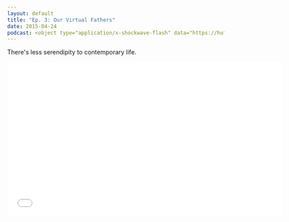 ```yaml
---
layout: default
title: "Ep. 3: Our Virtual Fathers"
date: 2015-04-24
podcast: <object type="application/x-shockwave-flash" data="https://huffduffer.com/flash/player.swf?soundFile=http://traffic.libsyn.com/willsankey/Miles_Away_003.mp3" width="290" height="24"><param name="movie" value="https://huffduffer.com/flash/player.swf?soundFile=http://traffic.libsyn.com/willsankey/Miles_Away_003.mp3" /><param name="wmode" value="transparent" /><audio src="http://traffic.libsyn.com/willsankey/Miles_Away_003.mp3" controls preload="none"><a href="https://huffduffer.com/wsankey/227739">Miles Away - Episode 3 on Huffduffer</a></audio></object>
---
```


There's less serendipity to contemporary life.

<iframe style="border: none" src="//html5-player.libsyn.com/embed/episode/id/3515909/height/360/width/640/theme/standard-mini/direction/no/autoplay/no/autonext/no/thumbnail/yes/preload/no/no_addthis/no/" height="360" width="640" scrolling="no"  allowfullscreen webkitallowfullscreen mozallowfullscreen oallowfullscreen msallowfullscreen></iframe>
